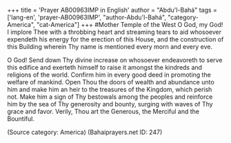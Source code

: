 +++
title = 'Prayer AB00963IMP in English'
author = "Abdu'l-Bahá"
tags = ['lang-en', 'prayer-AB00963IMP', "author-Abdu'l-Bahá", "category-America", "cat-America"]
+++
#Mother Temple of the West
O God, my God!  I implore Thee with a throbbing heart and streaming tears to aid whosoever expendeth his energy for the erection of this House, and the construction of this Building wherein Thy name is mentioned every morn and every eve.

O God!  Send down Thy divine increase on whosoever endeavoreth to serve this edifice and exerteth himself to raise it amongst the kindreds and religions of the world.  Confirm him in every good deed in promoting the welfare of mankind.  Open Thou the doors of wealth and abundance unto him and make him an heir to the treasures of the Kingdom, which perish not.  Make him a sign of Thy bestowals among the peoples and reinforce him by the sea of Thy generosity and bounty, surging with waves of Thy grace and favor.  Verily, Thou art the Generous, the Merciful and the Bountiful.

(Source category: America)
(Bahaiprayers.net ID: 247)
